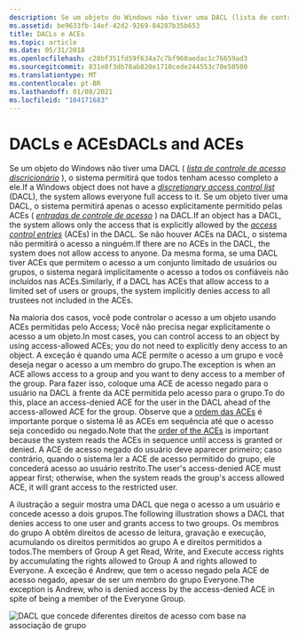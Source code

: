```yaml
---
description: Se um objeto do Windows não tiver uma DACL (lista de controle de acesso discricionário), o sistema permitirá que todos tenham acesso completo a ele.
ms.assetid: be9633fb-14ef-42d2-9269-84287b35b653
title: DACLs e ACEs
ms.topic: article
ms.date: 05/31/2018
ms.openlocfilehash: c28bf351fd59f634a7c7bf960aedac1c76659ad3
ms.sourcegitcommit: 831e8f3db78ab820e1710cede244553c70e50500
ms.translationtype: MT
ms.contentlocale: pt-BR
ms.lasthandoff: 01/08/2021
ms.locfileid: "104171683"
---
```

# <a name="dacls-and-aces"></a><span data-ttu-id="ac20c-103">DACLs e ACEs</span><span class="sxs-lookup"><span data-stu-id="ac20c-103">DACLs and ACEs</span></span>

<span data-ttu-id="ac20c-104">Se um objeto do Windows não tiver uma DACL ( [*lista de controle de acesso discricionário*](/windows/desktop/SecGloss/d-gly) ), o sistema permitirá que todos tenham acesso completo a ele.</span><span class="sxs-lookup"><span data-stu-id="ac20c-104">If a Windows object does not have a [*discretionary access control list*](/windows/desktop/SecGloss/d-gly) (DACL), the system allows everyone full access to it.</span></span> <span data-ttu-id="ac20c-105">Se um objeto tiver uma DACL, o sistema permitirá apenas o acesso explicitamente permitido pelas ACEs ( [*entradas de controle de acesso*](/windows/desktop/SecGloss/a-gly) ) na DACL.</span><span class="sxs-lookup"><span data-stu-id="ac20c-105">If an object has a DACL, the system allows only the access that is explicitly allowed by the [*access control entries*](/windows/desktop/SecGloss/a-gly) (ACEs) in the DACL.</span></span> <span data-ttu-id="ac20c-106">Se não houver ACEs na DACL, o sistema não permitirá o acesso a ninguém.</span><span class="sxs-lookup"><span data-stu-id="ac20c-106">If there are no ACEs in the DACL, the system does not allow access to anyone.</span></span> <span data-ttu-id="ac20c-107">Da mesma forma, se uma DACL tiver ACEs que permitem o acesso a um conjunto limitado de usuários ou grupos, o sistema negará implicitamente o acesso a todos os confiáveis não incluídos nas ACEs.</span><span class="sxs-lookup"><span data-stu-id="ac20c-107">Similarly, if a DACL has ACEs that allow access to a limited set of users or groups, the system implicitly denies access to all trustees not included in the ACEs.</span></span>

<span data-ttu-id="ac20c-108">Na maioria dos casos, você pode controlar o acesso a um objeto usando ACEs permitidas pelo Access; Você não precisa negar explicitamente o acesso a um objeto.</span><span class="sxs-lookup"><span data-stu-id="ac20c-108">In most cases, you can control access to an object by using access-allowed ACEs; you do not need to explicitly deny access to an object.</span></span> <span data-ttu-id="ac20c-109">A exceção é quando uma ACE permite o acesso a um grupo e você deseja negar o acesso a um membro do grupo.</span><span class="sxs-lookup"><span data-stu-id="ac20c-109">The exception is when an ACE allows access to a group and you want to deny access to a member of the group.</span></span> <span data-ttu-id="ac20c-110">Para fazer isso, coloque uma ACE de acesso negado para o usuário na DACL à frente da ACE permitida pelo acesso para o grupo.</span><span class="sxs-lookup"><span data-stu-id="ac20c-110">To do this, place an access-denied ACE for the user in the DACL ahead of the access-allowed ACE for the group.</span></span> <span data-ttu-id="ac20c-111">Observe que a [ordem das ACEs](order-of-aces-in-a-dacl.md) é importante porque o sistema lê as ACEs em sequência até que o acesso seja concedido ou negado.</span><span class="sxs-lookup"><span data-stu-id="ac20c-111">Note that the [order of the ACEs](order-of-aces-in-a-dacl.md) is important because the system reads the ACEs in sequence until access is granted or denied.</span></span> <span data-ttu-id="ac20c-112">A ACE de acesso negado do usuário deve aparecer primeiro; caso contrário, quando o sistema ler a ACE de acesso permitido do grupo, ele concederá acesso ao usuário restrito.</span><span class="sxs-lookup"><span data-stu-id="ac20c-112">The user's access-denied ACE must appear first; otherwise, when the system reads the group's access allowed ACE, it will grant access to the restricted user.</span></span>

<span data-ttu-id="ac20c-113">A ilustração a seguir mostra uma DACL que nega o acesso a um usuário e concede acesso a dois grupos.</span><span class="sxs-lookup"><span data-stu-id="ac20c-113">The following illustration shows a DACL that denies access to one user and grants access to two groups.</span></span> <span data-ttu-id="ac20c-114">Os membros do grupo A obtêm direitos de acesso de leitura, gravação e execução, acumulando os direitos permitidos ao grupo A e direitos permitidos a todos.</span><span class="sxs-lookup"><span data-stu-id="ac20c-114">The members of Group A get Read, Write, and Execute access rights by accumulating the rights allowed to Group A and rights allowed to Everyone.</span></span> <span data-ttu-id="ac20c-115">A exceção é Andrew, que tem o acesso negado pela ACE de acesso negado, apesar de ser um membro do grupo Everyone.</span><span class="sxs-lookup"><span data-stu-id="ac20c-115">The exception is Andrew, who is denied access by the access-denied ACE in spite of being a member of the Everyone Group.</span></span>

![DACL que concede diferentes direitos de acesso com base na associação de grupo](images/accctrl1.png)

 

 
